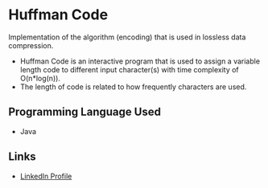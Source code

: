 # Huffman Code
Implementation of the algorithm (encoding) that is used in lossless data compression.
* Huffman Code is an interactive program that is used to assign a variable length code to different input character(s) with time complexity of O(n*log(n)). 
* The length of code is related to how frequently characters are used. 

## Programming Language Used
* Java
## Links
* [LinkedIn Profile](https://www.linkedin.com/in/singhperry01/)
